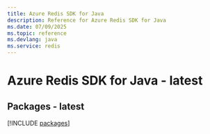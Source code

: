 ```yaml
---
title: Azure Redis SDK for Java
description: Reference for Azure Redis SDK for Java
ms.date: 07/09/2025
ms.topic: reference
ms.devlang: java
ms.service: redis
---
```

# Azure Redis SDK for Java - latest
## Packages - latest
[!INCLUDE [packages](redis-index.md)]